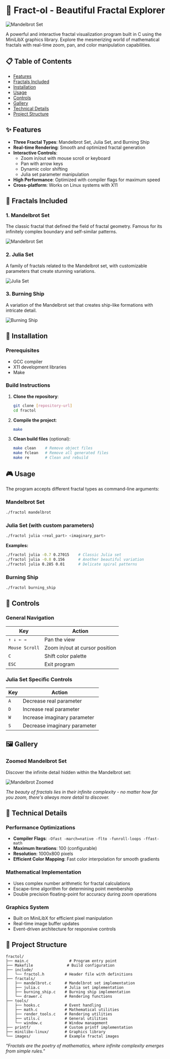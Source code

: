 # 🌌 Fract-ol - Beautiful Fractal Explorer

![Mandelbrot Set](images/mandelbrot.png)

A powerful and interactive fractal visualization program built in C using the MiniLibX graphics library. Explore the mesmerizing world of mathematical fractals with real-time zoom, pan, and color manipulation capabilities.

## 📋 Table of Contents

- [Features](#-features)
- [Fractals Included](#-fractals-included)
- [Installation](#-installation)
- [Usage](#-usage)
- [Controls](#-controls)
- [Gallery](#-gallery)
- [Technical Details](#-technical-details)
- [Project Structure](#-project-structure)

## ✨ Features

- **Three Fractal Types**: Mandelbrot Set, Julia Set, and Burning Ship
- **Real-time Rendering**: Smooth and optimized fractal generation
- **Interactive Controls**: 
  - Zoom in/out with mouse scroll or keyboard
  - Pan with arrow keys
  - Dynamic color shifting
  - Julia set parameter manipulation
- **High Performance**: Optimized with compiler flags for maximum speed
- **Cross-platform**: Works on Linux systems with X11

## 🎨 Fractals Included

### 1. Mandelbrot Set
The classic fractal that defined the field of fractal geometry. Famous for its infinitely complex boundary and self-similar patterns.

![Mandelbrot Set](images/mandelbrot.png)

### 2. Julia Set
A family of fractals related to the Mandelbrot set, with customizable parameters that create stunning variations.

![Julia Set](images/julia.png)

### 3. Burning Ship
A variation of the Mandelbrot set that creates ship-like formations with intricate detail.

![Burning Ship](images/burning_ship.png)

## 🚀 Installation

### Prerequisites
- GCC compiler
- X11 development libraries
- Make

### Build Instructions

1. **Clone the repository**:
   ```bash
   git clone [repository-url]
   cd fractol
   ```

2. **Compile the project**:
   ```bash
   make
   ```

3. **Clean build files** (optional):
   ```bash
   make clean    # Remove object files
   make fclean   # Remove all generated files
   make re       # Clean and rebuild
   ```

## 🎮 Usage

The program accepts different fractal types as command-line arguments:

### Mandelbrot Set
```bash
./fractol mandelbrot
```

### Julia Set (with custom parameters)
```bash
./fractol julia <real_part> <imaginary_part>
```

**Examples:**
```bash
./fractol julia -0.7 0.27015    # Classic Julia set
./fractol julia -0.8 0.156      # Another beautiful variation
./fractol julia 0.285 0.01      # Delicate spiral patterns
```

### Burning Ship
```bash
./fractol burning_ship
```

## 🎯 Controls

### General Navigation
| Key | Action |
|-----|--------|
| `↑ ↓ ← →` | Pan the view |
| `Mouse Scroll` | Zoom in/out at cursor position |
| `C` | Shift color palette |
| `ESC` | Exit program |

### Julia Set Specific Controls
| Key | Action |
|-----|--------|
| `A` | Decrease real parameter |
| `D` | Increase real parameter |
| `W` | Increase imaginary parameter |
| `S` | Decrease imaginary parameter |

## 🖼️ Gallery

### Zoomed Mandelbrot Set
Discover the infinite detail hidden within the Mandelbrot set:

![Mandelbrot Zoomed](images/mandelbrot-zoomed.png)

*The beauty of fractals lies in their infinite complexity - no matter how far you zoom, there's always more detail to discover.*

## 🔧 Technical Details

### Performance Optimizations
- **Compiler Flags**: `-Ofast -march=native -flto -funroll-loops -ffast-math`
- **Maximum Iterations**: 100 (configurable)
- **Resolution**: 1000x800 pixels
- **Efficient Color Mapping**: Fast color interpolation for smooth gradients

### Mathematical Implementation
- Uses complex number arithmetic for fractal calculations
- Escape-time algorithm for determining point membership
- Double precision floating-point for accuracy during zoom operations

### Graphics System
- Built on MiniLibX for efficient pixel manipulation
- Real-time image buffer updates
- Event-driven architecture for responsive controls

## 📁 Project Structure

```
fractol/
├── main.c                  # Program entry point
├── Makefile               # Build configuration
├── include/
│   └── fractol.h         # Header file with definitions
├── fractals/
│   ├── mandelbrot.c      # Mandelbrot set implementation
│   ├── julia.c           # Julia set implementation
│   ├── burning_ship.c    # Burning ship implementation
│   └── drawer.c          # Rendering functions
├── tools/
│   ├── hooks.c           # Event handling
│   ├── math.c            # Mathematical utilities
│   ├── render_tools.c    # Rendering utilities
│   ├── utils.c           # General utilities
│   └── window.c          # Window management
├── printf/               # Custom printf implementation
├── minilibx-linux/       # Graphics library
└── images/               # Example fractal images
```

*"Fractals are the poetry of mathematics, where infinite complexity emerges from simple rules."*
